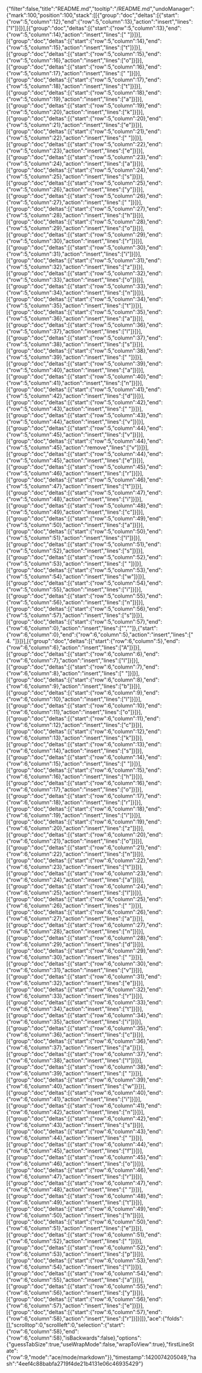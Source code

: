 {"filter":false,"title":"README.md","tooltip":"/README.md","undoManager":{"mark":100,"position":100,"stack":[[{"group":"doc","deltas":[{"start":{"row":5,"column":12},"end":{"row":5,"column":13},"action":"insert","lines":["I"]}]}],[{"group":"doc","deltas":[{"start":{"row":5,"column":13},"end":{"row":5,"column":14},"action":"insert","lines":[" "]}]}],[{"group":"doc","deltas":[{"start":{"row":5,"column":14},"end":{"row":5,"column":15},"action":"insert","lines":["t"]}]}],[{"group":"doc","deltas":[{"start":{"row":5,"column":15},"end":{"row":5,"column":16},"action":"insert","lines":["o"]}]}],[{"group":"doc","deltas":[{"start":{"row":5,"column":16},"end":{"row":5,"column":17},"action":"insert","lines":[" "]}]}],[{"group":"doc","deltas":[{"start":{"row":5,"column":17},"end":{"row":5,"column":18},"action":"insert","lines":["t"]}]}],[{"group":"doc","deltas":[{"start":{"row":5,"column":18},"end":{"row":5,"column":19},"action":"insert","lines":["a"]}]}],[{"group":"doc","deltas":[{"start":{"row":5,"column":19},"end":{"row":5,"column":20},"action":"insert","lines":["k"]}]}],[{"group":"doc","deltas":[{"start":{"row":5,"column":20},"end":{"row":5,"column":21},"action":"insert","lines":["e"]}]}],[{"group":"doc","deltas":[{"start":{"row":5,"column":21},"end":{"row":5,"column":22},"action":"insert","lines":[" "]}]}],[{"group":"doc","deltas":[{"start":{"row":5,"column":22},"end":{"row":5,"column":23},"action":"insert","lines":["e"]}]}],[{"group":"doc","deltas":[{"start":{"row":5,"column":23},"end":{"row":5,"column":24},"action":"insert","lines":["a"]}]}],[{"group":"doc","deltas":[{"start":{"row":5,"column":24},"end":{"row":5,"column":25},"action":"insert","lines":["s"]}]}],[{"group":"doc","deltas":[{"start":{"row":5,"column":25},"end":{"row":5,"column":26},"action":"insert","lines":["y"]}]}],[{"group":"doc","deltas":[{"start":{"row":5,"column":26},"end":{"row":5,"column":27},"action":"insert","lines":[" "]}]}],[{"group":"doc","deltas":[{"start":{"row":5,"column":27},"end":{"row":5,"column":28},"action":"insert","lines":["h"]}]}],[{"group":"doc","deltas":[{"start":{"row":5,"column":28},"end":{"row":5,"column":29},"action":"insert","lines":["o"]}]}],[{"group":"doc","deltas":[{"start":{"row":5,"column":29},"end":{"row":5,"column":30},"action":"insert","lines":["r"]}]}],[{"group":"doc","deltas":[{"start":{"row":5,"column":30},"end":{"row":5,"column":31},"action":"insert","lines":["i"]}]}],[{"group":"doc","deltas":[{"start":{"row":5,"column":31},"end":{"row":5,"column":32},"action":"insert","lines":["z"]}]}],[{"group":"doc","deltas":[{"start":{"row":5,"column":32},"end":{"row":5,"column":33},"action":"insert","lines":["o"]}]}],[{"group":"doc","deltas":[{"start":{"row":5,"column":33},"end":{"row":5,"column":34},"action":"insert","lines":["n"]}]}],[{"group":"doc","deltas":[{"start":{"row":5,"column":34},"end":{"row":5,"column":35},"action":"insert","lines":["t"]}]}],[{"group":"doc","deltas":[{"start":{"row":5,"column":35},"end":{"row":5,"column":36},"action":"insert","lines":["a"]}]}],[{"group":"doc","deltas":[{"start":{"row":5,"column":36},"end":{"row":5,"column":37},"action":"insert","lines":["l"]}]}],[{"group":"doc","deltas":[{"start":{"row":5,"column":37},"end":{"row":5,"column":38},"action":"insert","lines":["s"]}]}],[{"group":"doc","deltas":[{"start":{"row":5,"column":38},"end":{"row":5,"column":39},"action":"insert","lines":[" "]}]}],[{"group":"doc","deltas":[{"start":{"row":5,"column":39},"end":{"row":5,"column":40},"action":"insert","lines":["a"]}]}],[{"group":"doc","deltas":[{"start":{"row":5,"column":40},"end":{"row":5,"column":41},"action":"insert","lines":["n"]}]}],[{"group":"doc","deltas":[{"start":{"row":5,"column":41},"end":{"row":5,"column":42},"action":"insert","lines":["d"]}]}],[{"group":"doc","deltas":[{"start":{"row":5,"column":42},"end":{"row":5,"column":43},"action":"insert","lines":[" "]}]}],[{"group":"doc","deltas":[{"start":{"row":5,"column":43},"end":{"row":5,"column":44},"action":"insert","lines":["v"]}]}],[{"group":"doc","deltas":[{"start":{"row":5,"column":44},"end":{"row":5,"column":45},"action":"insert","lines":["v"]}]}],[{"group":"doc","deltas":[{"start":{"row":5,"column":44},"end":{"row":5,"column":45},"action":"remove","lines":["v"]}]}],[{"group":"doc","deltas":[{"start":{"row":5,"column":44},"end":{"row":5,"column":45},"action":"insert","lines":["e"]}]}],[{"group":"doc","deltas":[{"start":{"row":5,"column":45},"end":{"row":5,"column":46},"action":"insert","lines":["r"]}]}],[{"group":"doc","deltas":[{"start":{"row":5,"column":46},"end":{"row":5,"column":47},"action":"insert","lines":["t"]}]}],[{"group":"doc","deltas":[{"start":{"row":5,"column":47},"end":{"row":5,"column":48},"action":"insert","lines":["i"]}]}],[{"group":"doc","deltas":[{"start":{"row":5,"column":48},"end":{"row":5,"column":49},"action":"insert","lines":["c"]}]}],[{"group":"doc","deltas":[{"start":{"row":5,"column":49},"end":{"row":5,"column":50},"action":"insert","lines":["a"]}]}],[{"group":"doc","deltas":[{"start":{"row":5,"column":50},"end":{"row":5,"column":51},"action":"insert","lines":["l"]}]}],[{"group":"doc","deltas":[{"start":{"row":5,"column":51},"end":{"row":5,"column":52},"action":"insert","lines":["s"]}]}],[{"group":"doc","deltas":[{"start":{"row":5,"column":52},"end":{"row":5,"column":53},"action":"insert","lines":[" "]}]}],[{"group":"doc","deltas":[{"start":{"row":5,"column":53},"end":{"row":5,"column":54},"action":"insert","lines":["w"]}]}],[{"group":"doc","deltas":[{"start":{"row":5,"column":54},"end":{"row":5,"column":55},"action":"insert","lines":["i"]}]}],[{"group":"doc","deltas":[{"start":{"row":5,"column":55},"end":{"row":5,"column":56},"action":"insert","lines":["n"]}]}],[{"group":"doc","deltas":[{"start":{"row":5,"column":56},"end":{"row":5,"column":57},"action":"insert","lines":["s"]}]}],[{"group":"doc","deltas":[{"start":{"row":5,"column":57},"end":{"row":6,"column":0},"action":"insert","lines":["",""]},{"start":{"row":6,"column":0},"end":{"row":6,"column":5},"action":"insert","lines":["  4. "]}]}],[{"group":"doc","deltas":[{"start":{"row":6,"column":5},"end":{"row":6,"column":6},"action":"insert","lines":["A"]}]}],[{"group":"doc","deltas":[{"start":{"row":6,"column":6},"end":{"row":6,"column":7},"action":"insert","lines":["I"]}]}],[{"group":"doc","deltas":[{"start":{"row":6,"column":7},"end":{"row":6,"column":8},"action":"insert","lines":[" "]}]}],[{"group":"doc","deltas":[{"start":{"row":6,"column":8},"end":{"row":6,"column":9},"action":"insert","lines":["b"]}]}],[{"group":"doc","deltas":[{"start":{"row":6,"column":9},"end":{"row":6,"column":10},"action":"insert","lines":["l"]}]}],[{"group":"doc","deltas":[{"start":{"row":6,"column":10},"end":{"row":6,"column":11},"action":"insert","lines":["o"]}]}],[{"group":"doc","deltas":[{"start":{"row":6,"column":11},"end":{"row":6,"column":12},"action":"insert","lines":["c"]}]}],[{"group":"doc","deltas":[{"start":{"row":6,"column":12},"end":{"row":6,"column":13},"action":"insert","lines":["k"]}]}],[{"group":"doc","deltas":[{"start":{"row":6,"column":13},"end":{"row":6,"column":14},"action":"insert","lines":["s"]}]}],[{"group":"doc","deltas":[{"start":{"row":6,"column":14},"end":{"row":6,"column":15},"action":"insert","lines":[" "]}]}],[{"group":"doc","deltas":[{"start":{"row":6,"column":15},"end":{"row":6,"column":16},"action":"insert","lines":["h"]}]}],[{"group":"doc","deltas":[{"start":{"row":6,"column":16},"end":{"row":6,"column":17},"action":"insert","lines":["o"]}]}],[{"group":"doc","deltas":[{"start":{"row":6,"column":17},"end":{"row":6,"column":18},"action":"insert","lines":["r"]}]}],[{"group":"doc","deltas":[{"start":{"row":6,"column":18},"end":{"row":6,"column":19},"action":"insert","lines":["i"]}]}],[{"group":"doc","deltas":[{"start":{"row":6,"column":19},"end":{"row":6,"column":20},"action":"insert","lines":["z"]}]}],[{"group":"doc","deltas":[{"start":{"row":6,"column":20},"end":{"row":6,"column":21},"action":"insert","lines":["o"]}]}],[{"group":"doc","deltas":[{"start":{"row":6,"column":21},"end":{"row":6,"column":22},"action":"insert","lines":["n"]}]}],[{"group":"doc","deltas":[{"start":{"row":6,"column":22},"end":{"row":6,"column":23},"action":"insert","lines":["t"]}]}],[{"group":"doc","deltas":[{"start":{"row":6,"column":23},"end":{"row":6,"column":24},"action":"insert","lines":["a"]}]}],[{"group":"doc","deltas":[{"start":{"row":6,"column":24},"end":{"row":6,"column":25},"action":"insert","lines":["l"]}]}],[{"group":"doc","deltas":[{"start":{"row":6,"column":25},"end":{"row":6,"column":26},"action":"insert","lines":[" "]}]}],[{"group":"doc","deltas":[{"start":{"row":6,"column":26},"end":{"row":6,"column":27},"action":"insert","lines":["a"]}]}],[{"group":"doc","deltas":[{"start":{"row":6,"column":27},"end":{"row":6,"column":28},"action":"insert","lines":["n"]}]}],[{"group":"doc","deltas":[{"start":{"row":6,"column":28},"end":{"row":6,"column":29},"action":"insert","lines":["d"]}]}],[{"group":"doc","deltas":[{"start":{"row":6,"column":29},"end":{"row":6,"column":30},"action":"insert","lines":[" "]}]}],[{"group":"doc","deltas":[{"start":{"row":6,"column":30},"end":{"row":6,"column":31},"action":"insert","lines":["v"]}]}],[{"group":"doc","deltas":[{"start":{"row":6,"column":31},"end":{"row":6,"column":32},"action":"insert","lines":["e"]}]}],[{"group":"doc","deltas":[{"start":{"row":6,"column":32},"end":{"row":6,"column":33},"action":"insert","lines":["r"]}]}],[{"group":"doc","deltas":[{"start":{"row":6,"column":33},"end":{"row":6,"column":34},"action":"insert","lines":["t"]}]}],[{"group":"doc","deltas":[{"start":{"row":6,"column":34},"end":{"row":6,"column":35},"action":"insert","lines":["i"]}]}],[{"group":"doc","deltas":[{"start":{"row":6,"column":35},"end":{"row":6,"column":36},"action":"insert","lines":["c"]}]}],[{"group":"doc","deltas":[{"start":{"row":6,"column":36},"end":{"row":6,"column":37},"action":"insert","lines":["a"]}]}],[{"group":"doc","deltas":[{"start":{"row":6,"column":37},"end":{"row":6,"column":38},"action":"insert","lines":["l"]}]}],[{"group":"doc","deltas":[{"start":{"row":6,"column":38},"end":{"row":6,"column":39},"action":"insert","lines":[" "]}]}],[{"group":"doc","deltas":[{"start":{"row":6,"column":39},"end":{"row":6,"column":40},"action":"insert","lines":["w"]}]}],[{"group":"doc","deltas":[{"start":{"row":6,"column":40},"end":{"row":6,"column":41},"action":"insert","lines":["i"]}]}],[{"group":"doc","deltas":[{"start":{"row":6,"column":41},"end":{"row":6,"column":42},"action":"insert","lines":["n"]}]}],[{"group":"doc","deltas":[{"start":{"row":6,"column":42},"end":{"row":6,"column":43},"action":"insert","lines":["s"]}]}],[{"group":"doc","deltas":[{"start":{"row":6,"column":43},"end":{"row":6,"column":44},"action":"insert","lines":[" "]}]}],[{"group":"doc","deltas":[{"start":{"row":6,"column":44},"end":{"row":6,"column":45},"action":"insert","lines":["f"]}]}],[{"group":"doc","deltas":[{"start":{"row":6,"column":45},"end":{"row":6,"column":46},"action":"insert","lines":["o"]}]}],[{"group":"doc","deltas":[{"start":{"row":6,"column":46},"end":{"row":6,"column":47},"action":"insert","lines":["r"]}]}],[{"group":"doc","deltas":[{"start":{"row":6,"column":47},"end":{"row":6,"column":48},"action":"insert","lines":[" "]}]}],[{"group":"doc","deltas":[{"start":{"row":6,"column":48},"end":{"row":6,"column":49},"action":"insert","lines":["t"]}]}],[{"group":"doc","deltas":[{"start":{"row":6,"column":49},"end":{"row":6,"column":50},"action":"insert","lines":["h"]}]}],[{"group":"doc","deltas":[{"start":{"row":6,"column":50},"end":{"row":6,"column":51},"action":"insert","lines":["e"]}]}],[{"group":"doc","deltas":[{"start":{"row":6,"column":51},"end":{"row":6,"column":52},"action":"insert","lines":[" "]}]}],[{"group":"doc","deltas":[{"start":{"row":6,"column":52},"end":{"row":6,"column":53},"action":"insert","lines":["p"]}]}],[{"group":"doc","deltas":[{"start":{"row":6,"column":53},"end":{"row":6,"column":54},"action":"insert","lines":["l"]}]}],[{"group":"doc","deltas":[{"start":{"row":6,"column":54},"end":{"row":6,"column":55},"action":"insert","lines":["a"]}]}],[{"group":"doc","deltas":[{"start":{"row":6,"column":55},"end":{"row":6,"column":56},"action":"insert","lines":["y"]}]}],[{"group":"doc","deltas":[{"start":{"row":6,"column":56},"end":{"row":6,"column":57},"action":"insert","lines":["e"]}]}],[{"group":"doc","deltas":[{"start":{"row":6,"column":57},"end":{"row":6,"column":58},"action":"insert","lines":["r"]}]}]]},"ace":{"folds":[],"scrolltop":0,"scrollleft":0,"selection":{"start":{"row":6,"column":58},"end":{"row":6,"column":58},"isBackwards":false},"options":{"guessTabSize":true,"useWrapMode":false,"wrapToView":true},"firstLineState":{"row":9,"mode":"ace/mode/markdown"}},"timestamp":1420074205049,"hash":"4eef4c88babfa2719f4de21b4131e06c46935429"}